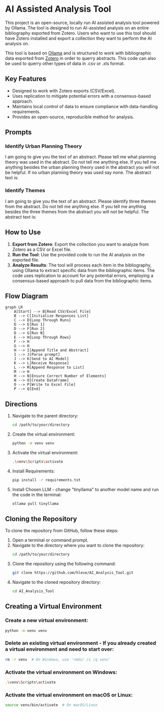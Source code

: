 # AI Assisted Analysis Tool

This project is an open-source, locally run AI assisted analysis tool powered by Ollama. The tool is designed to run AI-assisted analysis on an entire bibliography exported from Zotero. Users who want to use this tool should have Zotero installed and export a collection they want to perform the AI analysis on.

This tool is based on [Ollama](https://github.com/ollama/ollama-python) and is structured to work with bibliographic data exported from [Zotero](https://www.zotero.org/) in order to querry abstracts.
This code can also be used to querry other types of data in .csv or .xls format.

## Key Features
- Designed to work with Zotero exports (CSV/Excel).
- Uses replication to mitigate potential errors with a consensus-based approach.
- Maintains local control of data to ensure compliance with data-handling requirements.
- Provides an open-source, reproducible method for analysis.

## Prompts

### Identify Urban Planning Theory
I am going to give you the text of an abstract. Please tell me what planning theory was used in the abstract. Do not tell me anything else. If you tell me anything besides the urban planning theory used in the abstract you will not be helpful. If no urban planning theory was used say none. The abstract text is:

### Identify Themes
I am going to give you the text of an abstract. Please identify three themes from the abstract. Do not tell me anything else. If you tell me anything besides the three themes from the abstract you will not be helpful. The abstract text is:

## How to Use

1. **Export from Zotero**: Export the collection you want to analyze from Zotero as a CSV or Excel file.
2. **Run the Tool**: Use the provided code to run the AI analysis on the exported file.
3. **Analyze Results**: The tool will process each item in the bibliography, using Ollama to extract specific data from the bibliographic items. The code uses replication to account for any potential errors, employing a consensus-based approach to pull data from the bibliographic items.

## Flow Diagram

```mermaid
graph LR
    A[Start] --> B[Read CSV/Excel File]
    B --> C[Initialize Responses List]
    C --> D{Loop Through Runs}
    D --> E[Run 1]
    D --> F[Run 2]
    D --> G[Run N]
    E --> H{Loop Through Rows}
    F --> H
    G --> H
    H --> I[Append Title and Abstract]
    I --> J[Parse prompt]
    J --> K[Send to AI Model]
    K --> L[Receive Response]
    L --> M[Append Response to List]
    M --> H
    H --> N[Ensure Correct Number of Elements]
    N --> O[Create DataFrame]
    O --> P[Write to Excel File]
    P --> Q[End]
```

## Directions

1. Navigate to the parent directory:
    ```sh
    cd /path/to/your/directory
    ```

2. Create the virtual environment:
    ```sh
    python -m venv venv
    ```

3. Activate the virtual environment:
    ```sh
    .\venv\Scripts\activate
    ```

4. Install Requirements:
    ```sh
    pip install -r requirements.txt
    ```

5. Install Chosen LLM - change "tinyllama" to another model name and run the code in the terminal:
    ```sh
    ollama pull tinyllama
    ```

## Cloning the Repository

To clone the repository from GitHub, follow these steps:

1. Open a terminal or command prompt.
2. Navigate to the directory where you want to clone the repository:
    ```sh
    cd /path/to/your/directory
    ```
3. Clone the repository using the following command:
    ```sh
    git clone https://github.com/hleve/AI_Analysis_Tool.git
    ```
4. Navigate to the cloned repository directory:
    ```sh
    cd AI_Analysis_Tool
    ```

## Creating a Virtual Environment

### Create a new virtual environment:
```sh
python -m venv venv
```

### Delete an existing virtual environment - If you already created a virtual environment and need to start over:
```sh
rm -r venv  # On Windows, use 'rmdir /s /q venv'
```

### Activate the virtual environment on Windows:
```sh
.\venv\Scripts\activate
```
### Activate the virtual environment on macOS or Linux:
```sh
source venv/bin/activate  # On macOS/Linux
```
